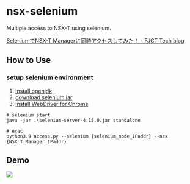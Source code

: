 # nsx-selenium
Multiple access to NSX-T using selenium.

[SeleniumでNSX-T Managerに同時アクセスしてみた！ - FJCT Tech blog](https://tech.fjct.fujitsu.com/entry/selenium-nsx-t)

## How to Use

### setup selenium environment

1. [install openjdk](https://openjdk.org/)
1. [download selenium jar](https://www.selenium.dev/downloads/)
2. [install WebDriver for Chrome](https://chromedriver.chromium.org/downloads)

```
# selenium start
java -jar .\selenium-server-4.15.0.jar standalone

# exec
python3.9 access.py --selenium {selenium_node_IPaddr} --nsx {NSX_T_Manager_IPaddr}
```

## Demo

[![](https://img.youtube.com/vi/qJdpuGoxSso/0.jpg)](https://www.youtube.com/watch?v=qJdpuGoxSso)

